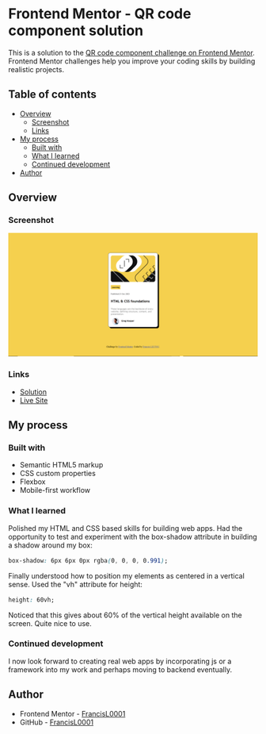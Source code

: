 # Frontend Mentor - QR code component solution

This is a solution to the [QR code component challenge on Frontend Mentor](https://www.frontendmentor.io/challenges/qr-code-component-iux_sIO_H). Frontend Mentor challenges help you improve your coding skills by building realistic projects. 

## Table of contents

- [Overview](#overview)
  - [Screenshot](#screenshot)
  - [Links](#links)
- [My process](#my-process)
  - [Built with](#built-with)
  - [What I learned](#what-i-learned)
  - [Continued development](#continued-development)
- [Author](#author)

## Overview

### Screenshot

![](screenshot.PNG)

### Links

- [Solution](https://github.com/FrancisL0001/Blog-Preview-Card)
- [Live Site](https://your-live-site-url.com)

## My process

### Built with

- Semantic HTML5 markup
- CSS custom properties
- Flexbox
- Mobile-first workflow


### What I learned

Polished my HTML and CSS based skills for building web apps. Had the opportunity to test and experiment with the box-shadow attribute in building a shadow around my box:

```css
box-shadow: 6px 6px 0px rgba(0, 0, 0, 0.991);
```

Finally understood how to position my elements as centered in a vertical sense. Used the "vh" attribute for height:

```css
height: 60vh;
```

Noticed that this gives about 60% of the vertical height available on the screen. Quite nice to use. 


### Continued development

I now look forward to creating real web apps by incorporating js or a framework into my work and perhaps moving to backend eventually. 


## Author

- Frontend Mentor - [FrancisL0001](https://www.frontendmentor.io/profile/FrancisL0001)
- GitHub - [FrancisL0001](https://www.twitter.com/yourusername) 

